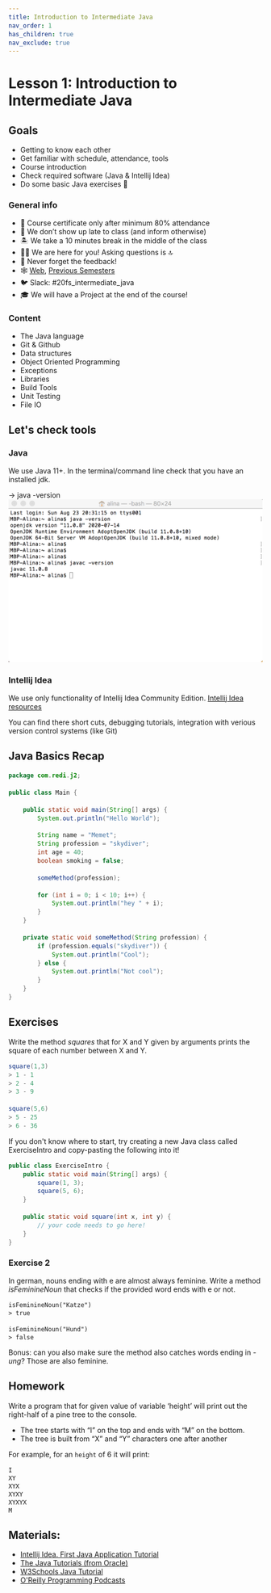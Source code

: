 ```yaml
---
title: Introduction to Intermediate Java
nav_order: 1
has_children: true
nav_exclude: true
---
```


# Lesson 1: Introduction to Intermediate Java

## Goals
* Getting to know each other
* Get familiar with schedule, attendance, tools
* Course introduction
* Check required software (Java & Intellij Idea)
* Do some basic Java exercises 🤩

### General info
* 📓 Course certificate only after minimum 80% attendance
* 💨 We don’t show up late to class (and inform otherwise)
* 🏝 We take a 10 minutes break in the middle of the class
* 🕺🏻 We are here for you! Asking questions is 🔝
* 🚀 Never forget the feedback!
* 🕸 [Web](https://redi-school.github.io/intermediate-java), [Previous Semesters](https://redi-j2.netlify.com)
* 🐦 Slack: #20fs_intermediate_java
* 🎓 We will have a Project at the end of the course!

### Content
* The Java language
* Git & Github
* Data structures
* Object Oriented Programming
* Exceptions
* Libraries
* Build Tools
* Unit Testing 
* File IO

## Let's check tools

### Java 

We use Java 11+. In the terminal/command line check that you have an installed jdk. 

-> java -version
![java_version](java-version.png)

### Intellij Idea
We use only functionality of Intellij Idea Community Edition. 
[Intellij Idea resources](https://www.jetbrains.com/idea/resources/)

You can find there short cuts, debugging tutorials, integration with verious version control systems (like Git)

## Java Basics Recap
```java
package com.redi.j2;

public class Main {

    public static void main(String[] args) {
        System.out.println("Hello World");

        String name = "Memet";
        String profession = "skydiver";
        int age = 40;
        boolean smoking = false;

        someMethod(profession);

        for (int i = 0; i < 10; i++) {
            System.out.println("hey " + i);
        }
    }

    private static void someMethod(String profession) {
        if (profession.equals("skydiver")) {
            System.out.println("Cool");
        } else {
            System.out.println("Not cool");
        }
    }
}
```

## Exercises

Write the method _squares_ that for X and Y given by arguments prints the square of each number between X and Y.

```java
square(1,3)
> 1 - 1
> 2 - 4
> 3 - 9

square(5,6)
> 5 - 25
> 6 - 36
```

If you don't know where to start, try creating a new Java class called ExerciseIntro and copy-pasting the following into it!

```java
public class ExerciseIntro {
    public static void main(String[] args) {
        square(1, 3);
        square(5, 6);
    }

    public static void square(int x, int y) {
        // your code needs to go here!
    }
}
```

### Exercise 2

In german, nouns ending with e are almost always feminine. Write a method _isFeminineNoun_ that checks if the provided word ends with e or not.

```
isFeminineNoun("Katze")
> true

isFeminineNoun("Hund")
> false
```

Bonus: can you also make sure the method also catches words ending in _-ung_? Those are also feminine.

## Homework

Write a program that for given value of variable ‘height’ will print out the right-half of a pine tree to the console.

- The tree starts with “I” on the top and ends with “M” on the bottom. 
- The tree is built from “X” and “Y” characters one after another

For example, for an `height` of 6 it will print:

```
I
XY
XYX
XYXY
XYXYX
M
```

## Materials:
- [Intellij Idea. First Java Application Tutorial](https://www.jetbrains.com/help/idea/creating-and-running-your-first-java-application.html)
- [The Java Tutorials (from Oracle)](https://docs.oracle.com/javase/tutorial/)
- [W3Schools Java Tutorial](https://www.w3schools.com/java/)
- [O'Reilly Programming Podcasts](https://www.oreilly.com/topics/oreilly-programming-podcast)
